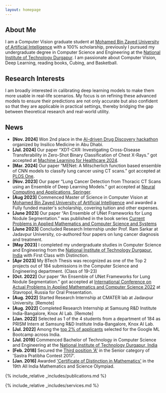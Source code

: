 ```yaml
---
layout: homepage
---
```


## About Me

I am a Computer Vision graduate student at [Mohamed Bin Zayed University of Artificial Intelligence](https://mbzuai.ac.ae/) with a 100% scholarship, previously I pursued my undergraduate degree in Computer Science and Engineering at the [National Institute of Technology Durgapur](https://nitdgp.ac.in/). I am passionate about Computer Vision, Deep Learning, reading books, Cubing, and Basketball.
## Research Interests

I am broadly interested in calibrating deep learning models to make them more usable in real-life scenarios. My focus is on refining these advanced models to ensure their predictions are not only accurate but also confident so that they are applicable in practical settings, thereby bridging the gap between theoretical research and real-world utility. 

<!--  - **Computer Vision:** image recognition, image generation, video captioning
- **Machine Learning:** meta-learning, incremental learning, transfer learning  -->

## News
- **[Nov. 2024]** Won 2nd place in the [AI-driven Drug Discovery hackathon](https://insilico.com/ism-events/abu-dhabi/hackathon2024) organized by Insilico Medicine in Abu Dhabi.
- **[Jul. 2024]** Our paper “XDT-CXR: Investigating Cross-Disease Transferability in Zero-Shot Binary Classification of Chest X-Rays.” got accepted at [Machine Learning for Healthcare 2024](https://arxiv.org/abs/2408.11493).
- **[Mar. 2024]** Our paper “MENet: A Mitscherlich function based ensemble of CNN models to classify lung cancer using CT scans.” got accepted at [PLOS One](https://doi.org/10.1371/journal.pone.0298527).
- **[Nov. 2023]** Our paper “Lung Cancer Detection from Thoracic CT Scans using an Ensemble of Deep Learning Models.” got accepted at [Neural Computing and Applications, Springer](https://doi.org/10.1007/s00521-023-09130-7).
- **[Aug 2023]** Commenced Master of Science in Computer Vision at [Mohamed Bin Zayed University of Artificial Intelligence](https://mbzuai.ac.ae/) and awarded a Fully funded master's scholarship, covering tuition and other expenses.
- **[June 2023]** Our paper “An Ensemble of UNet Frameworks for Lung Nodule Segmentation.” was published in the book series [Current Problems in Applied Mathematics and Computer Science and Systems](https://link.springer.com/chapter/10.1007/978-3-031-34127-4_44)
- **[June 2023]** Concluded Research Internship under Prof. Ram Sarkar at Jadavpur University, co-authored four papers on lung cancer diagnosis and treatment.
- **[May 2023]** I completed my undergraduate studies in Computer Science and Engineering from the [National Institute of Technology Durgapur, India](https://nitdgp.ac.in/) with First Class with Distinction.
- **[Apr 2023]** My BTech Thesis was recognized as one of the Top 2 projects out of 184 submissions in the Computer Science and Engineering department. (Class of 19-23)
- **[Oct. 2022]** Our paper “An Ensemble of UNet Frameworks for Lung Nodule Segmentation.” got accepted at [International Conference on Actual Problems In Applied Mathematics and Computer Science 2022](https://drive.google.com/file/d/1bLLJriayqkfTKhxKPyq3w9suxBc_W22s/view) at Stavropol, Russia for Oral Presentation.
- **[Aug. 2022]** Started Research Internship at CMATER lab at Jadavpur University. [Remote]
- **[Aug. 2022]** Completed Research Internship at Samsung R&D Institute India-Bangalore, Knox AI Lab. [Remote]
- **[Jan. 2022]** Selected as 1 of the 4 students from a department of 184 as PRISM Intern at Samsung R&D Institute India-Bangalore, Knox AI Lab. 
- **[Jul. 2022]** Among the [top 2% of applicants](https://drive.google.com/file/d/1LeTg3clVwMyfCpMhc9WC1Qshl5aJZnOd/view?usp=sharing) selected for the Google ML Bootcamp across India.
- **[Jul. 2019]** Commenced Bachelor of Technology in Computer Science and Engineering at the [National Institute of Technology Durgapur, India](https://nitdgp.ac.in/) 
- **[Feb. 2018]** Secured the [Third position 'A'](https://drive.google.com/file/d/1JsqK_uehrgNhw6cGmbsLBO_wb22Y2emK/view?usp=sharing) in the Senior category of 'Sastra Pratibha Contest 2017’.
- **[Jan. 2016]** Awarded ['Certificate of Distinction in Mathematics'](https://drive.google.com/file/d/1Dhnx3cdbrHVmLWwOUka1D3hK1W5blWwk/view?usp=sharing) in the 19th All India Mathematics and Science Olympiad.


{% include_relative _includes/publications.md %}

{% include_relative _includes/services.md %} 
